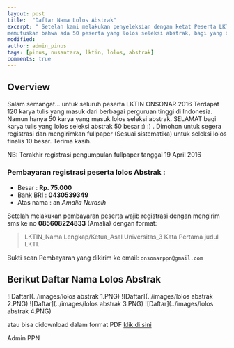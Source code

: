 ```yaml
---
layout: post
title:  "Daftar Nama Lolos Abstrak"
excerpt: " Setelah kami melakukan penyeleksian dengan ketat Peserta LKTIN ONSONAR 2016, sekitar ratusan abstrak yang masuk. Kami 
memutuskan bahwa ada 50 peserta yang lolos seleksi abstrak, bagi yang belum beruntung jangan putus asa dan terus berkarya."
modified: 
author: admin_pinus
tags: [pinus, nusantara, lktin, lolos, abstrak]
comments: true
---
```


## Overview

Salam semangat... untuk seluruh peserta LKTIN ONSONAR 2016 
Terdapat 120 karya tulis yang masuk dari berbagai perguruan tinggi di Indonesia. Namun hanya 50 karya yang masuk lolos seleksi abstrak.
SELAMAT bagi karya tulis yang lolos seleksi abstrak 50 besar :) :) . Dimohon  untuk segera registrasi dan mengirimkan fullpaper (Sesuai sistematika) untuk seleksi lolos finalis 10 besar. Terima kasih.

NB: Terakhir registrasi pengumpulan fullpaper tanggal 19 April 2016 

### Pembayaran registrasi peserta lolos Abstrak :

- Besar 		: **Rp. 75.000** 
- Bank BRI 	 	: **0430539349** 
- Atas nama  	: an *Amalia Nurasih* 

Setelah melakukan pembayaran peserta wajib registrasi dengan mengirim sms ke no **085608224833** (Amalia) dengan format: 

> LKTIN_Nama Lengkap/Ketua_Asal Universitas_3 Kata Pertama judul LKTI. 

Bukti scan Pembayaran yang dikirim ke email: `onsonarppn@gmail.com`

## Berikut Daftar Nama Lolos Abstrak

![Daftar](../images/lolos abstrak 1.PNG)
![Daftar](../images/lolos abstrak 2.PNG)
![Daftar](../images/lolos abstrak 3.PNG)
![Daftar](../images/lolos abstrak 4.PNG)

atau bisa didownload dalam format PDF 
[klik di sini](/files/onsonar/Document1.pdf)



Admin PPN
